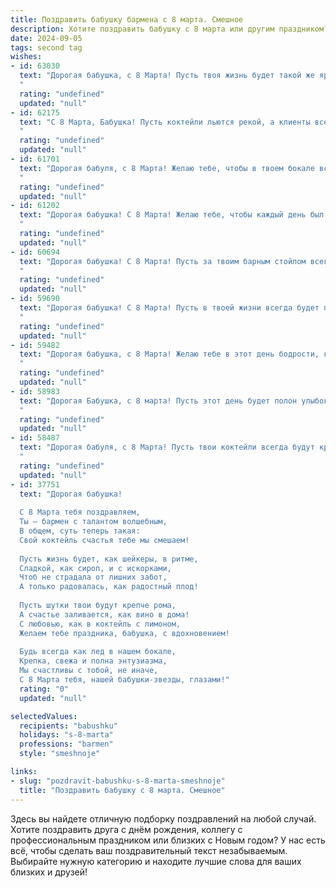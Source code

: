 ```yaml
---
title: Поздравить бабушку бармена с 8 марта. Смешное
description: Хотите поздравить бабушку с 8 марта или другим праздником? Наш ИИ создаст незабываемое поздравление, а вы обязательно выделитесь среди других.  
date: 2024-09-05
tags: second tag
wishes:
- id: 63030
  text: "Дорогая бабушка, с 8 Марта! Пусть твоя жизнь будет такой же яркой и пьянящей, как коктейли, которые ты мастерски готовишь за барной стойкой! 😉🥂
  "
  rating: "undefined"
  updated: "null"
- id: 62175
  text: "С 8 Марта, Бабушка! Пусть коктейли льются рекой, а клиенты всегда будут довольны твоим мастерством и харизмой! 😉🥂
  "
  rating: "undefined"
  updated: "null"
- id: 61701
  text: "Дорогая бабуля, с 8 Марта! Желаю тебе, чтобы в твоем бокале всегда был вкусный напиток, а в кругу твоих любимых - только хорошие люди! А еще, чтобы  в меню твоей жизни всегда было больше веселья, чем работы. ;)
  "
  rating: "undefined"
  updated: "null"
- id: 61202
  text: "Дорогая бабушка! С 8 Марта! Желаю тебе, чтобы каждый день был как коктейль \"Маргарита\": сладкий, освежающий и с ярким солнцем! А еще, чтобы твои любимые внуки всегда были послушными, как бармен перед буфетом! 😉🥂
  "
  rating: "undefined"
  updated: "null"
- id: 60694
  text: "Дорогая бабушка! С 8 Марта! Пусть за твоим барным стойлом всегда кипит жизнь, а коктейли получаются вкуснее, чем у самого умелого бармена! 🍸 😉
  "
  rating: "undefined"
  updated: "null"
- id: 59690
  text: "Дорогая бабушка! С 8 Марта! Пусть в твоей жизни всегда будет полный стакан (не только для гостей, конечно!), а жизнь будет такой же яркой и искрометной, как твои коктейли! 😉
  "
  rating: "undefined"
  updated: "null"
- id: 59482
  text: "Дорогая бабушка, с 8 Марта! Желаю тебе в этот день бодрости, как у молодого бармена, и чтобы каждый коктейль жизни был сладким и пьянящим! 🎉🥂
  "
  rating: "undefined"
  updated: "null"
- id: 58983
  text: "Дорогая Бабушка, с 8 марта! Пусть этот день будет полон улыбок, смеха и, конечно же, вкусных коктейлей, которые ты смешаешь лучше любого бармена! 😉🥂
  "
  rating: "undefined"
  updated: "null"
- id: 58487
  text: "Дорогая бабуля, с 8 Марта! Пусть твои коктейли всегда будут крепкими, а гости – веселыми! 😊 А главное, помни: в жизни, как и в баре, главное – знать меру, а если уж перебрала, то не забудь налить себе стакан воды! 😉🥂
  "
  rating: "undefined"
  updated: "null"
- id: 37751
  text: "Дорогая бабушка!
  
  С 8 Марта тебя поздравляем,
  Ты — бармен с талантом волшебным,
  В общем, суть теперь такая:
  Свой коктейль счастья тебе мы смешаем!
  
  Пусть жизнь будет, как шейкеры, в ритме,
  Сладкой, как сироп, и с искорками,
  Чтоб не страдала от лишних забот,
  А только радовалась, как радостный плод!
  
  Пусть шутки твои будут крепче рома,
  А счастье заливается, как вино в дома!
  С любовью, как в коктейль с лимоном,
  Желаем тебе праздника, бабушка, с вдохновением!
  
  Будь всегда как лед в нашем бокале,
  Крепка, свежа и полна энтузиазма,
  Мы счастливы с тобой, не иначе,
  С 8 Марта тебя, нашей бабушки-звезды, глазами!"
  rating: "0"
  updated: "null"

selectedValues:
  recipients: "babushku"
  holidays: "s-8-marta"
  professions: "barmen"
  style: "smeshnoje"

links:
- slug: "pozdravit-babushku-s-8-marta-smeshnoje"
  title: "Поздравить бабушку с 8 марта. Смешное"
---
```


Здесь вы найдете отличную подборку поздравлений на любой случай. 
Хотите поздравить друга с днём рождения, коллегу с профессиональным праздником или близких с Новым годом? У нас есть всё, чтобы сделать ваш поздравительный текст незабываемым. Выбирайте нужную категорию и находите лучшие слова для ваших близких и друзей!

